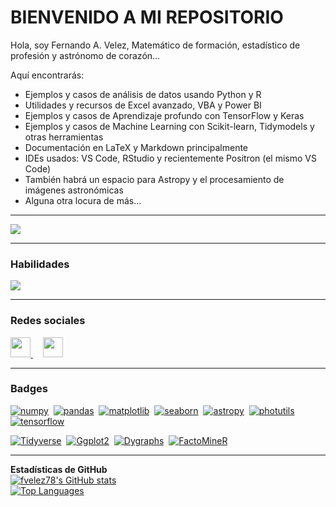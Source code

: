 # BIENVENIDO A MI REPOSITORIO

Hola, soy Fernando A. Velez, Matemático de formación, estadístico de profesión y astrónomo de corazón...

Aquí encontrarás:

* Ejemplos y casos de análisis de datos usando Python y R
* Utilidades y recursos de Excel avanzado, VBA y Power BI
* Ejemplos y casos de Aprendizaje profundo con TensorFlow y Keras
* Ejemplos y casos de Machine Learning con Scikit-learn, Tidymodels y otras herramientas
* Documentación en LaTeX y Markdown principalmente
* IDEs usados: VS Code, RStudio y recientemente Positron (el mismo VS Code)
* También habrá un espacio para Astropy y el procesamiento de imágenes astronómicas
* Alguna otra locura de más...

---

<a href="https://www.github.com/fvelez78" target="_blank" rel="noreferrer"><img
                  src="https://img.shields.io/github/followers/fvelez78?logo=github&style=for-the-badge&color=0891b2&labelColor=1c1917" /></a>

---

### Habilidades
<p align="left">
 
<a href="https://skillicons.dev">
    <img src="https://skillicons.dev/icons?i=r,py,vscode,latex,md,git,github,sqlite" />
    
  </a>
          
</p>

---

### Redes sociales
<p align="left"> 
  <a href="https://www.github.com/fvelez78" target="_blank" rel="noreferrer"> 
    <picture> 
      <source media="(prefers-color-scheme: dark)" srcset="https://raw.githubusercontent.com/danielcranney/readme-generator/main/public/icons/socials/github-dark.svg" /> 
      <source media="(prefers-color-scheme: light)" srcset="https://raw.githubusercontent.com/danielcranney/readme-generator/main/public/icons/socials/github.svg" /> 
      <img src="https://raw.githubusercontent.com/danielcranney/readme-generator/main/public/icons/socials/github.svg" width="32" height="32" /> 
    </picture> 
  </a> &nbsp;&nbsp;&nbsp; 
  <a href="https://www.linkedin.com/in/fernandoavelez" target="_blank" rel="noreferrer"> 
    <picture> 
      <source media="(prefers-color-scheme: dark)" srcset="https://raw.githubusercontent.com/danielcranney/readme-generator/main/public/icons/socials/linkedin-dark.svg" /> 
      <source media="(prefers-color-scheme: light)" srcset="https://raw.githubusercontent.com/danielcranney/readme-generator/main/public/icons/socials/linkedin.svg" /> 
      <img src="https://raw.githubusercontent.com/danielcranney/readme-generator/main/public/icons/socials/linkedin.svg" width="32" height="32" /> 
    </picture> 
  </a>
</p>

---

### Badges
<p align="left">
 
  <!-- Python -->
  <a href="https://numpy.org/" target="_blank" rel="noreferrer"><img src="https://img.shields.io/badge/Numpy-%23ffde57?style=plastic&logo=Python" alt="numpy" /></a>&nbsp;
  <a href="https://pandas.pydata.org/" target="_blank" rel="noreferrer"><img src="https://img.shields.io/badge/Pandas-%23ffde57?style=plastic&logo=Python" alt="pandas" /></a>&nbsp;
  <a href="https://matplotlib.org/" target="_blank" rel="noreferrer"><img src="https://img.shields.io/badge/Matplotlib-%23ffde57?style=plastic&logo=Python" alt="matplotlib" /></a>&nbsp;
  <a href="https://seaborn.pydata.org/" target="_blank" rel="noreferrer"><img src="https://img.shields.io/badge/Seaborn-%23ffde57?style=plastic&logo=Python" alt="seaborn" /></a>&nbsp;
  <a href="https://www.astropy.org/" target="_blank" rel="noreferrer"><img src="https://img.shields.io/badge/Astropy-%23ffde57?style=plastic&logo=Python" alt="astropy" /></a>&nbsp;
  <a href="https://photutils.readthedocs.io/en/stable/" target="_blank" rel="noreferrer"><img src="https://img.shields.io/badge/Photutils-%23ffde57?style=plastic&logo=Python" alt="photutils" /></a>&nbsp;
  <a href="https://www.tensorflow.org/" target="_blank" rel="noreferrer"><img src="https://img.shields.io/badge/Tensorflow-%23ffde57?style=plastic&logo=Python" alt="tensorflow" /></a>

  <!-- R -->
  <a href="https://www.tidyverse.org/" target="_blank" rel="noreferrer"><img src="https://img.shields.io/badge/Tidyverse-%23165caa?style=plastic&logo=R" alt="Tidyverse" /></a>&nbsp;
  <a href="https://ggplot2.tidyverse.org/" target="_blank" rel="noreferrer"><img src="https://img.shields.io/badge/ggplot2-%23165caa?style=plastic&logo=R" alt="Ggplot2" /></a>&nbsp;
  <a href="https://github.com/rstudio/dygraphs" target="_blank" rel="noreferrer"><img src="https://img.shields.io/badge/dygraphs-%23165caa?style=plastic&logo=R" alt="Dygraphs" /></a>&nbsp;
  <a href="https://cran.r-project.org/web/packages/FactoMineR/index.html" target="_blank" rel="noreferrer"><img src="https://img.shields.io/badge/FactoMineR-%23165caa?style=plastic&logo=R" alt="FactoMineR" /></a>&nbsp;
  
</p>

---

**Estadísticas de GitHub**  
<a href="http://www.github.com/fvelez78"><img src="https://github-readme-stats.vercel.app/api?username=fvelez78&show_icons=true&hide=&count_private=true&title_color=0891b2&text_color=ffffff&icon_color=0891b2&bg_color=1c1917&hide_border=true&show_icons=true" alt="fvelez78's GitHub stats" /></a>  
<a href="https://github.com/fvelez78" align="left"><img src="https://github-readme-stats.vercel.app/api/top-langs/?username=fvelez78&langs_count=10&title_color=0891b2&text_color=ffffff&icon_color=0891b2&bg_color=1c1917&hide_border=true&locale=en&custom_title=Top%20%Languages" alt="Top Languages" /></a>
